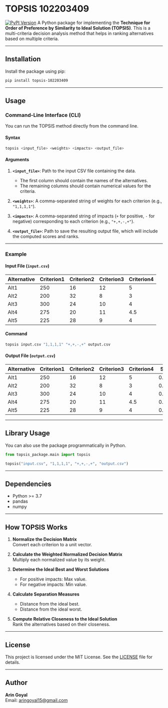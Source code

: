 # **TOPSIS 102203409**

[![PyPI Version](https://img.shields.io/pypi/v/topsis_102203409.svg)](https://pypi.org/project/topsis-102203409/) 
A Python package for implementing the **Technique for Order of Preference by Similarity to Ideal Solution (TOPSIS)**. This is a multi-criteria decision analysis method that helps in ranking alternatives based on multiple criteria.

---

## **Installation**

Install the package using pip:

```bash
pip install topsis-102203409
```

---

## **Usage**

### **Command-Line Interface (CLI)**

You can run the TOPSIS method directly from the command line.

#### **Syntax**
```bash
topsis <input_file> <weights> <impacts> <output_file>
```

#### **Arguments**
1. **`<input_file>`**: Path to the input CSV file containing the data.  
   - The first column should contain the names of the alternatives.  
   - The remaining columns should contain numerical values for the criteria.  

2. **`<weights>`**: A comma-separated string of weights for each criterion (e.g., `"1,1,1,1"`).

3. **`<impacts>`**: A comma-separated string of impacts (`+` for positive, `-` for negative) corresponding to each criterion (e.g., `"+,+,-,+"`).

4. **`<output_file>`**: Path to save the resulting output file, which will include the computed scores and ranks.

---

### **Example**

#### **Input File (`input.csv`)**
| Alternative | Criterion1 | Criterion2 | Criterion3 | Criterion4 |
|-------------|------------|------------|------------|------------|
| Alt1        | 250        | 16         | 12         | 5          |
| Alt2        | 200        | 32         | 8          | 3          |
| Alt3        | 300        | 24         | 10         | 4          |
| Alt4        | 275        | 20         | 11         | 4.5        |
| Alt5        | 225        | 28         | 9          | 4          |

#### **Command**
```bash
topsis input.csv "1,1,1,1" "+,+,-,+" output.csv
```

#### **Output File (`output.csv`)**
| Alternative | Criterion1 | Criterion2 | Criterion3 | Criterion4 | Score      | Rank |
|-------------|------------|------------|------------|------------|------------|------|
| Alt1        | 250        | 16         | 12         | 5          | 0.8729     | 1    |
| Alt2        | 200        | 32         | 8          | 3          | 0.3243     | 4    |
| Alt3        | 300        | 24         | 10         | 4          | 0.2985     | 5    |
| Alt4        | 275        | 20         | 11         | 4.5        | 0.7315     | 3    |
| Alt5        | 225        | 28         | 9          | 4          | 0.4532     | 2    |

---

## **Library Usage**

You can also use the package programmatically in Python.

```python
from topsis_package.main import topsis

topsis("input.csv", "1,1,1,1", "+,+,-,+", "output.csv")
```

---

## **Dependencies**

- Python >= 3.7
- pandas
- numpy

---

## **How TOPSIS Works**

1. **Normalize the Decision Matrix**  
   Convert each criterion to a unit vector.

2. **Calculate the Weighted Normalized Decision Matrix**  
   Multiply each normalized value by its weight.

3. **Determine the Ideal Best and Worst Solutions**  
   - For positive impacts: Max value.  
   - For negative impacts: Min value.

4. **Calculate Separation Measures**  
   - Distance from the ideal best.  
   - Distance from the ideal worst.

5. **Compute Relative Closeness to the Ideal Solution**  
   Rank the alternatives based on their closeness.

---

## **License**

This project is licensed under the MIT License. See the [LICENSE](LICENSE) file for details.

---

## **Author**

**Arin Goyal**  
Email: [aringoyal15@gmail.com](mailto:aringoyal15@gmail.com)

